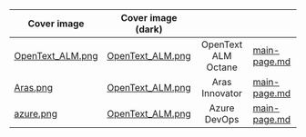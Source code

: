 <table data-view="cards" data-full-width="false">
   <thead>
      <tr>
        <th align="center" data-hidden width="30" height="30" data-card-cover data-type="image">Cover image</th> 
        <th align="center" data-hidden width="30" height="30" data-card-cover-dark data-type="image">Cover image (dark)</th>
        <th align="center"></th>
        <th data-hidden data-card-target data-type="content-ref"></th>
      </tr>
   </thead>
   <tbody>
      <tr>
        <td data-object-fit="contain"><a href=".gitbook/assets/OpenText_ALM.png">OpenText_ALM.png</a></td>
        <td data-object-fit="contain"><a href=".gitbook/assets/Group 33.png">OpenText_ALM.png</a></td>
        <td align="center">OpenText ALM Octane</td>
        <td><a href="main-page.md">main-page.md</a></td>
      </tr>
      <tr>
         <td data-object-fit="contain"><a href=".gitbook/assets/Aras.png">Aras.png</a></td>
        <td data-object-fit="contain"><a href=".gitbook/assets/Group 33.png">OpenText_ALM.png</a></td>
        <td align="center">Aras Innovator</td>
          <td><a href="main-page.md">main-page.md</a></td>
      </tr>
      <tr>
<td data-object-fit="contain"><a href=".gitbook/assets/azure.png">azure.png</a></td>
        <td data-object-fit="contain"><a href=".gitbook/assets/Group 33.png">OpenText_ALM.png</a></td>         
  <td align="center">Azure DevOps</td>
          <td><a href="main-page.md">main-page.md</a></td>
      </tr>
   </tbody>
</table>
